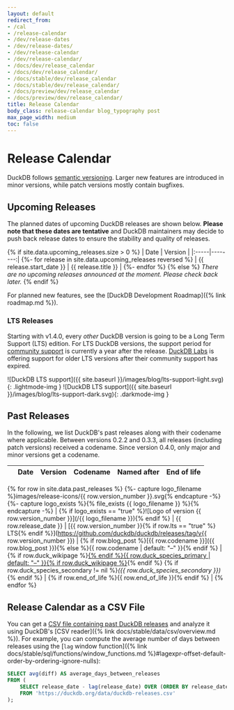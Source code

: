 ```yaml
---
layout: default
redirect_from:
- /cal
- /release-calendar
- /dev/release-dates
- /dev/release-dates/
- /dev/release-calendar
- /dev/release-calendar/
- /docs/dev/release_calendar
- /docs/dev/release_calendar/
- /docs/stable/dev/release_calendar
- /docs/stable/dev/release_calendar/
- /docs/preview/dev/release_calendar
- /docs/preview/dev/release_calendar/
title: Release Calendar
body_class: release-calendar blog_typography post
max_page_width: medium
toc: false
---
```


<div class="wrap pagetitle">
  <h1>Release Calendar</h1>
</div>

DuckDB follows [semantic versioning](https://semver.org/spec/v2.0.0.html).
Larger new features are introduced in minor versions,
while patch versions mostly contain bugfixes.

## Upcoming Releases

The planned dates of upcoming DuckDB releases are shown below.
**Please note that these dates are tentative** and DuckDB maintainers may decide to push back release dates to ensure the stability and quality of releases.

<!-- markdownlint-disable MD055 MD056 MD058 -->

{% if site.data.upcoming_releases.size > 0 %}
| Date | Version |
|:-----|--------:|
{%- for release in site.data.upcoming_releases reversed %}
| {{ release.start_date }} | {{ release.title }} |
{%- endfor %}
{% else %}
_There are no upcoming releases announced at the moment. Please check back later._
{% endif %}

<!-- markdownlint-enable MD055 MD056 MD058 -->

For planned new features, see the [DuckDB Development Roadmap]({% link roadmap.md %}).

### LTS Releases

Starting with v1.4.0, every _other_ DuckDB version is going to be a Long Term Support (LTS) edition.
For LTS DuckDB versions, the support period for [community support](https://duckdblabs.com/community_support_policy/) is currently a year after the release.
[DuckDB Labs](https://duckdblabs.com/) is offering support for older LTS versions after their community support has expired.

![DuckDB LTS support]({{ site.baseurl }}/images/blog/lts-support-light.svg){: .lightmode-img }
![DuckDB LTS support]({{ site.baseurl }}/images/blog/lts-support-dark.svg){: .darkmode-img }

## Past Releases

In the following, we list DuckDB's past releases along with their codename where applicable.
Between versions 0.2.2 and 0.3.3, all releases (including patch versions) received a codename.
Since version 0.4.0, only major and minor versions get a codename.

<!-- markdownlint-disable MD034 MD055 MD056 MD058 -->

|      | Date | Version | Codename | Named after | End of life      |
|------|:-----|--------:|----------|-------------|------------------|
{% for row in site.data.past_releases %}
  {%- capture logo_filename %}images/release-icons/{{ row.version_number }}.svg{% endcapture -%}
  {%- capture logo_exists %}{% file_exists {{ logo_filename }} %}{% endcapture -%}
  | {% if logo_exists == "true" %}![Logo of version {{ row.version_number }}](/{{ logo_filename }}){% endif %} | {{ row.release_date }} | [{{ row.version_number }}{% if row.lts == "true" %} LTS{% endif %}](https://github.com/duckdb/duckdb/releases/tag/v{{ row.version_number }}) | {% if row.blog_post %}[{{ row.codename }}]({{ row.blog_post }}){% else %}{{ row.codename | default: "–" }}{% endif %} | {% if row.duck_wikipage %}<a href="{{ row.duck_wikipage }}">{% endif %}{{ row.duck_species_primary | default: "–" }}{% if row.duck_wikipage %}</a>{% endif %} {% if row.duck_species_secondary != nil %}_({{ row.duck_species_secondary }})_{% endif %} | {% if row.end_of_life %}{{ row.end_of_life }}{% endif %} |
{% endfor %}

<!-- markdownlint-enable MD034 MD055 MD056 MD058 -->

## Release Calendar as a CSV File

You can get a [CSV file containing past DuckDB releases](/data/duckdb-releases.csv) and analyze it using DuckDB's [CSV reader]({% link docs/stable/data/csv/overview.md %}).
For example, you can compute the average number of days between releases using the [`lag` window function]({% link docs/stable/sql/functions/window_functions.md %}#lagexpr-offset-default-order-by-ordering-ignore-nulls):

```sql
SELECT avg(diff) AS average_days_between_releases
FROM (
    SELECT release_date - lag(release_date) OVER (ORDER BY release_date) AS diff
    FROM 'https://duckdb.org/data/duckdb-releases.csv'
);
```
